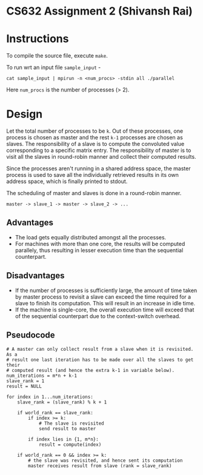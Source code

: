 # CS632 Assignment 2 (Shivansh Rai)

# Instructions
To compile the source file, execute `make`.

To run wrt an input file `sample_input` -
```
cat sample_input | mpirun -n <num_procs> -stdin all ./parallel
```
Here `num_procs` is the number of processes (> 2).

# Design
Let the total number of processes to be `k`.
Out of these processes, one process is chosen as master and the rest `k-1`
processes are chosen as slaves.
The responsibility of a slave is to compute the convoluted value corresponding
to a specific matrix entry.
The responsibility of master is to visit all the slaves in round-robin manner
and collect their computed results.

Since the processes aren't running in a shared address space, the master process
is used to save all the individually retrieved results in its own address space,
which is finally printed to stdout.

The scheduling of master and slaves is done in a round-robin manner.

    master -> slave_1 -> master -> slave_2 -> ...

## Advantages
* The load gets equally distributed amongst all the processes.
* For machines with more than one core, the results will be computed parallely,
  thus resulting in lesser execution time than the sequential counterpart.

## Disadvantages
* If the number of processes is sufficiently large, the amount of time taken by 
  master process to revisit a slave can exceed the time required for a slave to 
  finish its computation. This will result in an increase in idle time.
* If the machine is single-core, the overall execution time will exceed that of
  the sequential counterpart due to the context-switch overhead.

## Pseudocode

```
# A master can only collect result from a slave when it is revisited. As a
# result one last iteration has to be made over all the slaves to get their
# computed result (and hence the extra k-1 in variable below).
num_iterations = m*n + k-1
slave_rank = 1
result = NULL

for index in 1...num_iterations:
    slave_rank = (slave_rank) % k + 1

    if world_rank == slave_rank:
        if index >= k:
            # The slave is revisited
            send result to master

        if index lies in {1, m*n}:
            result = compute(index)

    if world_rank == 0 && index >= k:
        # the slave was revisited, and hence sent its computation
        master receives result from slave (rank = slave_rank)

```

